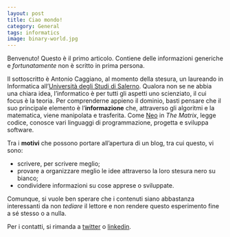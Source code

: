 ```yaml
---
layout: post
title: Ciao mondo!
category: General
tags: informatics
image: binary-world.jpg
---
```

Benvenuto! Questo è il primo articolo. Contiene delle informazioni generiche e *fortunatamente* non è scritto in prima persona.

Il sottoscritto è Antonio Caggiano, al momento della stesura, un laureando in Informatica all’[Università degli Studi di Salerno](http://web.unisa.it/home). Qualora non se ne abbia una chiara idea, l’informatico è per tutti gli aspetti uno scienziato, il cui focus è la teoria. Per comprenderne appieno il dominio, basti pensare che il suo principale elemento è l’**informazione** che, attraverso gli algoritmi e la matematica, viene manipolata e trasferita. Come [Neo](https://it.wikipedia.org/wiki/Neo_%28personaggio%29) in *The Matrix*, legge codice, conosce vari linguaggi di programmazione, progetta e sviluppa software.

<div id="c-container">
<canvas id="c" height="158" width="660"></canvas>
</div>

Tra i **motivi** che possono portare all’apertura di un blog, tra cui questo, vi sono:

- scrivere, per scrivere meglio;
- provare a organizzare meglio le idee attraverso la loro stesura nero su bianco;
- condividere informazioni su cose apprese o sviluppate.

Comunque, si vuole ben sperare che i contenuti siano abbastanza interessanti da non *tediare* il lettore e non rendere questo esperimento fine a sé stesso o a nulla.

Per i contatti, si rimanda a [twitter](https://twitter.com/Fahien) o [linkedin](https://www.linkedin.com/in/antoniocaggiano).
<script type="text/javascript" src="{{ site.github.url }}/static/js/rain.js"></script>
